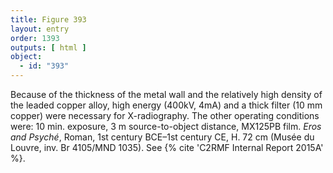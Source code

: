 ```yaml
---
title: Figure 393
layout: entry
order: 1393
outputs: [ html ]
object:
  - id: "393"
---
```


Because of the thickness of the metal wall and the relatively high density of the leaded copper alloy, high energy (400kV, 4mA) and a thick filter (10 mm copper) were necessary for X-radiography. The other operating conditions were: 10 min. exposure, 3 m source-to-object distance, MX125PB film. *Eros and Psyché*, Roman, 1st century BCE–1st century CE, H. 72 cm (Musée du Louvre, inv. Br 4105/MND 1035). See {% cite 'C2RMF Internal Report 2015A' %}.
